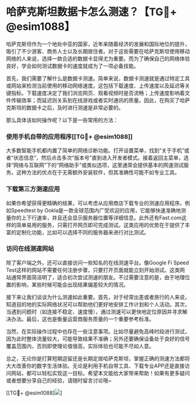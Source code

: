 # 哈萨克斯坦数据卡怎么测速？【TG💪+ @esim1088】

哈萨克斯坦作为一个地处中亚的国家，近年来随着经济的发展和国际地位的提升，吸引了不少游客、商务人士以及长期居住者。对于这些需要在哈萨克斯坦使用移动网络的人来说，选择一款合适的数据卡显得尤为重要。而为了确保自己的网络体验良好，学会如何测试数据卡的速度就成为了一项必备技能。

首先，我们需要了解什么是数据卡测速。简单来说，数据卡测速就是通过特定工具或网站来检测当前使用的移动网络速度。这包括下载速度、上传速度以及延迟等关键指标。下载速度决定了我们浏览网页、观看视频时是否流畅；上传速度影响着文件传输效率；而延迟则关系到在线游戏或者实时通讯的质量。因此，在购买了哈萨克斯坦的数据卡之后，及时进行测速是非常必要的。

那么具体该如何操作呢？以下是一些常用的方法：

### 使用手机自带的应用程序[[TG💪+ @esim1088]]

大多数智能手机都内置了简单的网络诊断功能。打开设置菜单，找到“关于手机”或者“状态信息”，然后点击多次“版本号”直到进入开发者模式。接着返回主菜单，选择“网络与互联网”下的“网络助手”或类似选项，这里通常会提供基本的网速测试服务。这种方法的优点在于无需额外安装软件，但其准确性可能不如专业工具。

### 下载第三方测速应用

如果你希望获得更精确的结果，可以考虑从应用商店下载专业的测速应用程序。例如Speedtest by Ookla是一款全球范围内广受欢迎的应用，它能够快速准确地测量你的上下行速率，并且还会显示服务器位置等详细信息。此外还有Fast.com这样的简单易用的服务，只需打开网页即可完成测试。这类应用的优势在于提供了丰富的定制化功能，比如可以选择不同的服务器来进行对比测试。

### 访问在线测速网站

除了客户端之外，还可以直接访问一些知名的在线测速平台。像Google Fi Speed Test这样的网站不需要任何注册步骤，只要打开页面就能立刻开始测试。这类网站通常界面简洁明了，适合初次尝试测速的朋友。不过需要注意的是，由于地理位置的影响，某些时候可能会出现结果偏差较大的情况。

接下来让我们谈谈为什么测速如此重要。首先，对于经常出差或者旅行的人来说，知道目的地的实际网络状况可以帮助他们更好地安排工作计划和个人活动。其次，当遇到问题时（如连接不稳定、速度慢），通过测速可以更快地定位原因并寻求解决办法。最后，这也是衡量运营商服务质量的一个重要参考标准。

当然，在实际操作过程中也存在一些注意事项。比如尽量避免高峰时段进行测试，因为此时整体流量较大，可能导致结果不准确；另外还要确保设备处于良好的信号覆盖范围内，否则即使理论值很高，实际体验也可能不尽如人意。

总之，无论你是打算短期逗留还是长期定居哈萨克斯坦，掌握正确的测速方法都将大大改善你的数字生活体验。无论是利用手机自带工具、下载专业APP还是直接访问网站，都可以轻松实现这一目标。希望本文能给大家带来帮助！如果有更多疑问或者想要分享自己的经验，请随时留言讨论哦~

[[TG💪+ @esim1088]![](https://i.postimg.cc/4NQfJmqS/Snipaste-2025-05-13-00-14-12.png)]